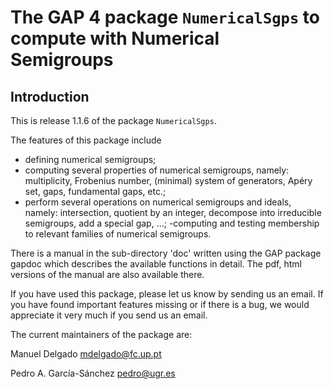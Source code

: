 The GAP 4 package `NumericalSgps` to compute with Numerical Semigroups
======================================================================

Introduction
------------

This is release 1.1.6 of  the package `NumericalSgps`.

The features of this package include

- defining numerical semigroups;
- computing several properties of numerical semigroups, namely: multiplicity, Frobenius number, (minimal) system of generators, Apéry set, gaps, fundamental gaps, etc.;
- perform several operations on numerical semigroups and ideals, namely: intersection, quotient by an integer, decompose into irreducible semigroups, add a special gap, ...;
-computing and testing membership to relevant families of numerical semigroups.

There is a manual in the sub-directory 'doc' written using the GAP package
gapdoc which describes the available functions in detail. The pdf, html
versions of the manual are also available there.

If you have used this package, please let us know by sending
us an email.  If you  have found important features missing or if there is a
bug, we would appreciate it very much if you send us an email.

The current maintainers of the package are:

Manuel Delgado			<mdelgado@fc.up.pt>

Pedro A. García-Sánchez		<pedro@ugr.es>

